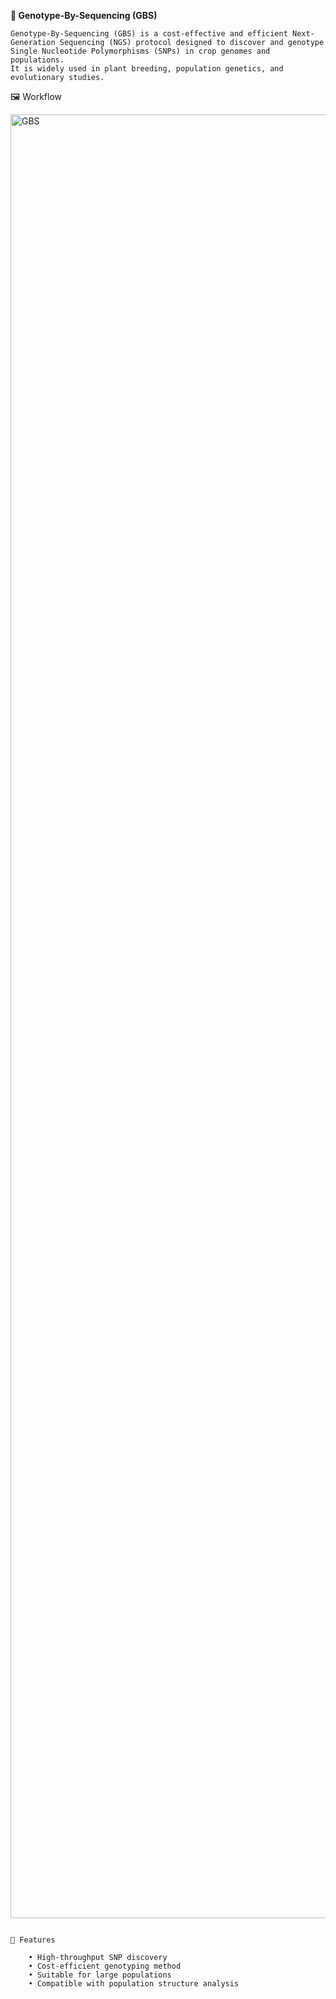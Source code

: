 **🌱 Genotype-By-Sequencing (GBS)**
```
Genotype-By-Sequencing (GBS) is a cost-effective and efficient Next-Generation Sequencing (NGS) protocol designed to discover and genotype Single Nucleotide Polymorphisms (SNPs) in crop genomes and populations.
It is widely used in plant breeding, population genetics, and evolutionary studies.

```
🖼️ Workflow

<img width="2000" height="2886" alt="GBS" src="https://github.com/user-attachments/assets/9b864ffe-aa59-4746-ba90-dd622efb056a" />

```

📌 Features

    • High-throughput SNP discovery
    • Cost-efficient genotyping method
    • Suitable for large populations
    • Compatible with population structure analysis

```
